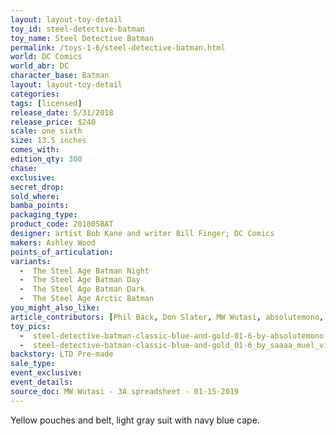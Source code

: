 ```yaml
---
layout: layout-toy-detail 
toy_id: steel-detective-batman
toy_name: Steel Detective Batman
permalink: /toys-1-6/steel-detective-batman.html
world: DC Comics
world_abr: DC
character_base: Batman
layout: layout-toy-detail
categories: 
tags: [licensed]
release_date: 5/31/2018
release_price: $240 
scale: one sixth
size: 13.5 inches
comes_with: 
edition_qty: 300
chase: 
exclusive: 
secret_drop: 
sold_where: 
bamba_points: 
packaging_type: 
product_code: 201805BAT
designer: artist Bob Kane and writer Bill Finger; DC Comics
makers: Ashley Wood 
points_of_articulation: 
variants: 
  -  The Steel Age Batman Night
  -  The Steel Age Batman Day
  -  The Steel Age Batman Dark
  -  The Steel Age Arctic Batman
you_might_also_like: 
article_contributors: [Phil Back, Don Slater, MW Wutasi, absolutemono, saaaa_muel]
toy_pics: 
  -  steel-detective-batman-classic-blue-and-gold-01-6-by-absolutemono.jpg
  -  steel-detective-batman-classic-blue-and-gold_01-6_by_saaaa_muel_via_instagram.jpg
backstory: LTD Pre-made
sale_type: 
event_exclusive: 
event_details: 
source_doc: MW Wutasi - 3A spreadsheet - 01-15-2019
---
```

 Yellow pouches and belt, light gray suit with navy blue cape.